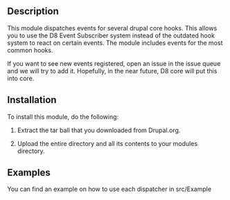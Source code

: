Description
-----------
This module dispatches events for several drupal core hooks. This allows you to
use the D8 Event Subscriber system instead of the outdated hook system to react
on certain events. The module includes events for the most common hooks.

If you want to see new events registered, open an issue in the issue queue and
we will try to add it. Hopefully, in the near future, D8 core will put this
into core.

Installation
------------
To install this module, do the following:

1. Extract the tar ball that you downloaded from Drupal.org.

2. Upload the entire directory and all its contents to your modules directory.

Examples
---------
You can find an example on how to use each dispatcher in src/Example
